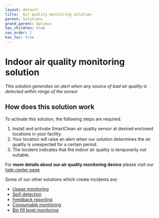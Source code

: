 ```yaml
---
layout: default
title:  Air quality monitoring solution
parent: Solutions
grand_parent: Optimus
has_children: true
nav_order: 2
has_toc: true
---
```

# Indoor air quality monitoring solution
*This solution generates an alert when any source of bad air quality is detected within range of the sensor*

## How does this solution work
To activate this solution, the following steps are required.

1. Install and activate SmartClean air quality sensor at desired enclosed locations in your facility.
2. Your location will raise an alert when our solution determines the air quality is unexpected for a certain period. 
3. The incident indicates that the indoor air quality is temporarily not suitable.

For **more details about our air quality monitoring device** please visit our [help center page](https://helpcenter-smartclean.webflow.io/help-installation/od-wf-1901-how-it-works)


Some of our other solutions which create incidents are:
- [Usage monitoring](/vcs_pc.html)
- [Spill detection](/vcs_wd.html)
- [Feedback reporting](/vcs_fd.html)
- [Consumable monitoring](/vcs_cmd.html)
- [Bin fill level monitoring](/vcs_bin.html)
